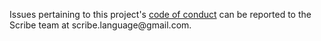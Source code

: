 Issues pertaining to this project's [code of conduct](https://github.com/scribe-org/Scribe-Android/blob/main/.github/CODE_OF_CONDUCT.md) can be reported to the Scribe team at scribe.language@gmail<nolink>.com.
